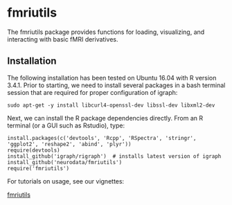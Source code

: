# fmriutils
The fmriutils package provides functions for loading, visualizing, and interacting with basic fMRI derivatives. 

## Installation

The following installation has been tested on Ubuntu 16.04 with R version 3.4.1. Prior to starting, we need to install several packages in a bash terminal session that are required for proper configuration of igraph:

```
sudo apt-get -y install libcurl4-openssl-dev libssl-dev libxml2-dev
```

Next, we can install the R package dependencies directly. From an R terminal (or a GUI such as Rstudio), type:

```
install.packages(c('devtools', 'Rcpp', 'RSpectra', 'stringr', 'ggplot2', 'reshape2', 'abind', 'plyr'))
require(devtools)
install_github('igraph/rigraph')  # installs latest version of igraph
install_github('neurodata/fmriutils')
require('fmriutils')
```

For tutorials on usage, see our vignettes:

[fmriutils](http://docs.neurodata.io/fmriutils/vignettes/fmriutils.html)
